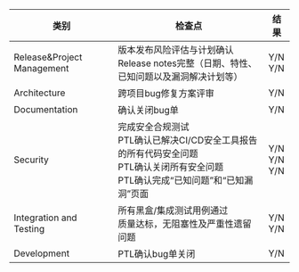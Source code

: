 | 类别                       | 检查点                                                       | 结果              |
| -------------------------- | ------------------------------------------------------------ | ----------------- |
| Release&Project Management | 版本发布风险评估与计划确认<br>Release notes完整（日期、特性、已知问题以及漏洞解决计划等） | Y/N<br>Y/N        |
| Architecture               | 跨项目bug修复方案评审                                        | Y/N               |
| Documentation              | 确认关闭bug单                                                | Y/N               |
| Security                   | 完成安全合规测试<br>PTL确认已解决CI/CD安全工具报告的所有代码安全问题<br/>PTL确认关闭所有安全问题<br>PTL确认完成“已知问题”和“已知漏洞”页面 | Y/N<br>Y/N<br>Y/N |
| Integration and Testing    | 所有黑盒/集成测试用例通过<br>质量达标，无阻塞性及严重性遗留问题 | Y/N<br>Y/N        |
| Development                | PTL确认bug单关闭                                             | Y/N               |